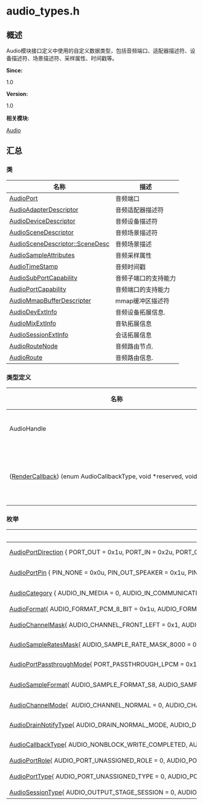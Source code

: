 # audio_types.h


## **概述**

Audio模块接口定义中使用的自定义数据类型，包括音频端口、适配器描述符、设备描述符、场景描述符、采样属性、时间戳等。

**Since:**

1.0

**Version:**

1.0

**相关模块:**

[Audio](_audio.md)


## **汇总**


### 类

  | 名称 | 描述 | 
| -------- | -------- |
| [AudioPort](_audio_port.md) | 音频端口 | 
| [AudioAdapterDescriptor](_audio_adapter_descriptor.md) | 音频适配器描述符 | 
| [AudioDeviceDescriptor](_audio_device_descriptor.md) | 音频设备描述符 | 
| [AudioSceneDescriptor](_audio_scene_descriptor.md) | 音频场景描述符 | 
| [AudioSceneDescriptor::SceneDesc](union_audio_scene_descriptor_1_1_scene_desc.md) | 音频场景描述 | 
| [AudioSampleAttributes](_audio_sample_attributes.md) | 音频采样属性 | 
| [AudioTimeStamp](_audio_time_stamp.md) | 音频时间戳 | 
| [AudioSubPortCapability](_audio_sub_port_capability.md) | 音频子端口的支持能力 | 
| [AudioPortCapability](_audio_port_capability.md) | 音频端口的支持能力 | 
| [AudioMmapBufferDescripter](_audio_mmap_buffer_descripter.md) | mmap缓冲区描述符 | 
| [AudioDevExtInfo](_audio_dev_ext_info.md) | 音频设备拓展信息. | 
| [AudioMixExtInfo](_audio_mix_ext_info.md) | 音轨拓展信息 | 
| [AudioSessionExtInfo](_audio_session_ext_info.md) | 会话拓展信息 | 
| [AudioRouteNode](_audio_route_node.md) | 音频路由节点. | 
| [AudioRoute](_audio_route.md) | 音频路由信息. | 


### 类型定义

  | 名称 | 描述 | 
| -------- | -------- |
| AudioHandle | 音频句柄 | 
| ([RenderCallback](_audio.md#rendercallback))&nbsp;(enum&nbsp;AudioCallbackType,&nbsp;void&nbsp;\*reserved,&nbsp;void&nbsp;\*cookie) | 回调函数指针 | 


### 枚举

  | 名称 | 描述 | 
| -------- | -------- |
| [AudioPortDirection](_audio.md#audioportdirection)&nbsp;{&nbsp;PORT_OUT&nbsp;=&nbsp;0x1u,&nbsp;PORT_IN&nbsp;=&nbsp;0x2u,&nbsp;PORT_OUT_IN&nbsp;=&nbsp;0x3u&nbsp;} | 音频端口的类型 | 
| [AudioPortPin](_audio.md#audioportpin)&nbsp;{&nbsp;PIN_NONE&nbsp;=&nbsp;0x0u,&nbsp;PIN_OUT_SPEAKER&nbsp;=&nbsp;0x1u,&nbsp;PIN_OUT_HEADSET&nbsp;=&nbsp;0x2u,&nbsp;PIN_OUT_LINEOUT&nbsp;=&nbsp;0x4u,&nbsp;&nbsp;&nbsp;PIN_OUT_HDMI&nbsp;=&nbsp;0x8u,&nbsp;PIN_OUT_USB&nbsp;=&nbsp;0x10u,&nbsp;PIN_OUT_USB_EXT&nbsp;=&nbsp;0x20u,&nbsp;PIN_IN_MIC&nbsp;=&nbsp;0x8000001u,&nbsp;&nbsp;&nbsp;PIN_IN_HS_MIC&nbsp;=&nbsp;0x8000002u,&nbsp;PIN_IN_LINEIN&nbsp;=&nbsp;0x8000004u,&nbsp;PIN_IN_USB_EXT&nbsp;=&nbsp;0x8000008u&nbsp;} | 音频适配器端口的PIN脚 | 
| [AudioCategory](_audio.md#audiocategory)&nbsp;{&nbsp;AUDIO_IN_MEDIA&nbsp;=&nbsp;0,&nbsp;AUDIO_IN_COMMUNICATION,&nbsp;AUDIO_IN_RINGTONE,&nbsp;AUDIO_IN_CALL&nbsp;} | 音频类型（category） | 
| [AudioFormat](_audio.md#audioformat){&nbsp;AUDIO_FORMAT_PCM_8_BIT&nbsp;=&nbsp;0x1u,&nbsp;AUDIO_FORMAT_PCM_16_BIT&nbsp;=&nbsp;0x2u,&nbsp;AUDIO_FORMAT_PCM_24_BIT&nbsp;=&nbsp;0x3u,&nbsp;AUDIO_FORMAT_PCM_32_BIT&nbsp;=&nbsp;0x4u,&nbsp;&nbsp;&nbsp;AUDIO_FORMAT_AAC_MAIN&nbsp;=&nbsp;0x1000001u,&nbsp;AUDIO_FORMAT_AAC_LC&nbsp;=&nbsp;0x1000002u,&nbsp;AUDIO_FORMAT_AAC_LD&nbsp;=&nbsp;0x1000003u,&nbsp;AUDIO_FORMAT_AAC_ELD&nbsp;=&nbsp;0x1000004u,&nbsp;&nbsp;&nbsp;AUDIO_FORMAT_AAC_HE_V1&nbsp;=&nbsp;0x1000005u,&nbsp;AUDIO_FORMAT_AAC_HE_V2&nbsp;=&nbsp;0x1000006u,&nbsp;AUDIO_FORMAT_G711A&nbsp;=&nbsp;0x2000001u,&nbsp;AUDIO_FORMAT_G711U&nbsp;=&nbsp;0x2000002u,&nbsp;&nbsp;&nbsp;AUDIO_FORMAT_G726&nbsp;=&nbsp;0x2000003u&nbsp;} | 音频格式 | 
| [AudioChannelMask](_audio.md#audiochannelmask){&nbsp;AUDIO_CHANNEL_FRONT_LEFT&nbsp;=&nbsp;0x1,&nbsp;AUDIO_CHANNEL_FRONT_RIGHT&nbsp;=&nbsp;0x2,&nbsp;AUDIO_CHANNEL_MONO&nbsp;=&nbsp;0x1u,&nbsp;AUDIO_CHANNEL_STEREO&nbsp;=&nbsp;0x3u&nbsp;} | 音频通道掩码（mask） | 
| [AudioSampleRatesMask](_audio.md#audiosampleratesmask){&nbsp;AUDIO_SAMPLE_RATE_MASK_8000&nbsp;=&nbsp;0x1u,&nbsp;AUDIO_SAMPLE_RATE_MASK_12000&nbsp;=&nbsp;0x2u,&nbsp;AUDIO_SAMPLE_RATE_MASK_11025&nbsp;=&nbsp;0x4u,&nbsp;AUDIO_SAMPLE_RATE_MASK_16000&nbsp;=&nbsp;0x8u,&nbsp;&nbsp;&nbsp;AUDIO_SAMPLE_RATE_MASK_22050&nbsp;=&nbsp;0x10u,&nbsp;AUDIO_SAMPLE_RATE_MASK_24000&nbsp;=&nbsp;0x20u,&nbsp;AUDIO_SAMPLE_RATE_MASK_32000&nbsp;=&nbsp;0x40u,&nbsp;AUDIO_SAMPLE_RATE_MASK_44100&nbsp;=&nbsp;0x80u,&nbsp;&nbsp;&nbsp;AUDIO_SAMPLE_RATE_MASK_48000&nbsp;=&nbsp;0x100u,&nbsp;AUDIO_SAMPLE_RATE_MASK_64000&nbsp;=&nbsp;0x200u,&nbsp;AUDIO_SAMPLE_RATE_MASK_96000&nbsp;=&nbsp;0x400u,&nbsp;AUDIO_SAMPLE_RATE_MASK_INVALID&nbsp;=&nbsp;0xFFFFFFFFu&nbsp;} | 音频采样频率MASK | 
| [AudioPortPassthroughMode](_audio.md#audioportpassthroughmode){&nbsp;PORT_PASSTHROUGH_LPCM&nbsp;=&nbsp;0x1,&nbsp;PORT_PASSTHROUGH_RAW&nbsp;=&nbsp;0x2,&nbsp;PORT_PASSTHROUGH_HBR2LBR&nbsp;=&nbsp;0x4,&nbsp;PORT_PASSTHROUGH_AUTO&nbsp;=&nbsp;0x8&nbsp;} | 音频端口的数据透传模式 | 
| [AudioSampleFormat](_audio.md#audiosampleformat){&nbsp;AUDIO_SAMPLE_FORMAT_S8,&nbsp;AUDIO_SAMPLE_FORMAT_S8P,&nbsp;AUDIO_SAMPLE_FORMAT_U8,&nbsp;AUDIO_SAMPLE_FORMAT_U8P,&nbsp;&nbsp;&nbsp;AUDIO_SAMPLE_FORMAT_S16,&nbsp;AUDIO_SAMPLE_FORMAT_S16P,&nbsp;AUDIO_SAMPLE_FORMAT_U16,&nbsp;AUDIO_SAMPLE_FORMAT_U16P,&nbsp;&nbsp;&nbsp;AUDIO_SAMPLE_FORMAT_S24,&nbsp;AUDIO_SAMPLE_FORMAT_S24P,&nbsp;AUDIO_SAMPLE_FORMAT_U24,&nbsp;AUDIO_SAMPLE_FORMAT_U24P,&nbsp;&nbsp;&nbsp;AUDIO_SAMPLE_FORMAT_S32,&nbsp;AUDIO_SAMPLE_FORMAT_S32P,&nbsp;AUDIO_SAMPLE_FORMAT_U32,&nbsp;AUDIO_SAMPLE_FORMAT_U32P,&nbsp;&nbsp;&nbsp;AUDIO_SAMPLE_FORMAT_S64,&nbsp;AUDIO_SAMPLE_FORMAT_S64P,&nbsp;AUDIO_SAMPLE_FORMAT_U64,&nbsp;AUDIO_SAMPLE_FORMAT_U64P,&nbsp;&nbsp;&nbsp;AUDIO_SAMPLE_FORMAT_F32,&nbsp;AUDIO_SAMPLE_FORMAT_F32P,&nbsp;AUDIO_SAMPLE_FORMAT_F64,&nbsp;AUDIO_SAMPLE_FORMAT_F64P&nbsp;} | 原始音频样本格式 | 
| [AudioChannelMode](_audio.md#audiochannelmode){&nbsp;&nbsp;AUDIO_CHANNEL_NORMAL&nbsp;=&nbsp;0,&nbsp;AUDIO_CHANNEL_BOTH_LEFT,&nbsp;AUDIO_CHANNEL_BOTH_RIGHT,&nbsp;AUDIO_CHANNEL_EXCHANGE,&nbsp;&nbsp;&nbsp;AUDIO_CHANNEL_MIX,&nbsp;AUDIO_CHANNEL_LEFT_MUTE,&nbsp;AUDIO_CHANNEL_RIGHT_MUTE,&nbsp;AUDIO_CHANNEL_BOTH_MUTE&nbsp;} | 音频播放的通道模式 | 
| [AudioDrainNotifyType](_audio.md#audiodrainnotifytype){&nbsp;AUDIO_DRAIN_NORMAL_MODE,&nbsp;AUDIO_DRAIN_EARLY_MODE&nbsp;} | DrainBuffer函数结束类型 | 
| [AudioCallbackType](_audio.md#audiocallbacktype){&nbsp;AUDIO_NONBLOCK_WRITE_COMPLETED,&nbsp;AUDIO_DRAIN_COMPLETED,&nbsp;AUDIO_FLUSH_COMPLETED,&nbsp;AUDIO_RENDER_FULL,&nbsp;&nbsp;&nbsp;AUDIO_ERROR_OCCUR&nbsp;} | 回调函数通知事件类型 | 
| [AudioPortRole](_audio.md#audioportrole){&nbsp;AUDIO_PORT_UNASSIGNED_ROLE&nbsp;=&nbsp;0,&nbsp;AUDIO_PORT_SOURCE_ROLE&nbsp;=&nbsp;1,&nbsp;AUDIO_PORT_SINK_ROLE&nbsp;=&nbsp;2&nbsp;} | 音频端口角色 | 
| [AudioPortType](_audio.md#audioporttype){&nbsp;AUDIO_PORT_UNASSIGNED_TYPE&nbsp;=&nbsp;0,&nbsp;AUDIO_PORT_DEVICE_TYPE&nbsp;=&nbsp;1,&nbsp;AUDIO_PORT_MIX_TYPE&nbsp;=&nbsp;2,&nbsp;AUDIO_PORT_SESSION_TYPE&nbsp;=&nbsp;3&nbsp;} | 音频端口类型. | 
| [AudioSessionType](_audio.md#audiosessiontype){&nbsp;AUDIO_OUTPUT_STAGE_SESSION&nbsp;=&nbsp;0,&nbsp;AUDIO_OUTPUT_MIX_SESSION,&nbsp;AUDIO_ALLOCATE_SESSION,&nbsp;AUDIO_INVALID_SESSION&nbsp;} | 端口会话类型 | 
